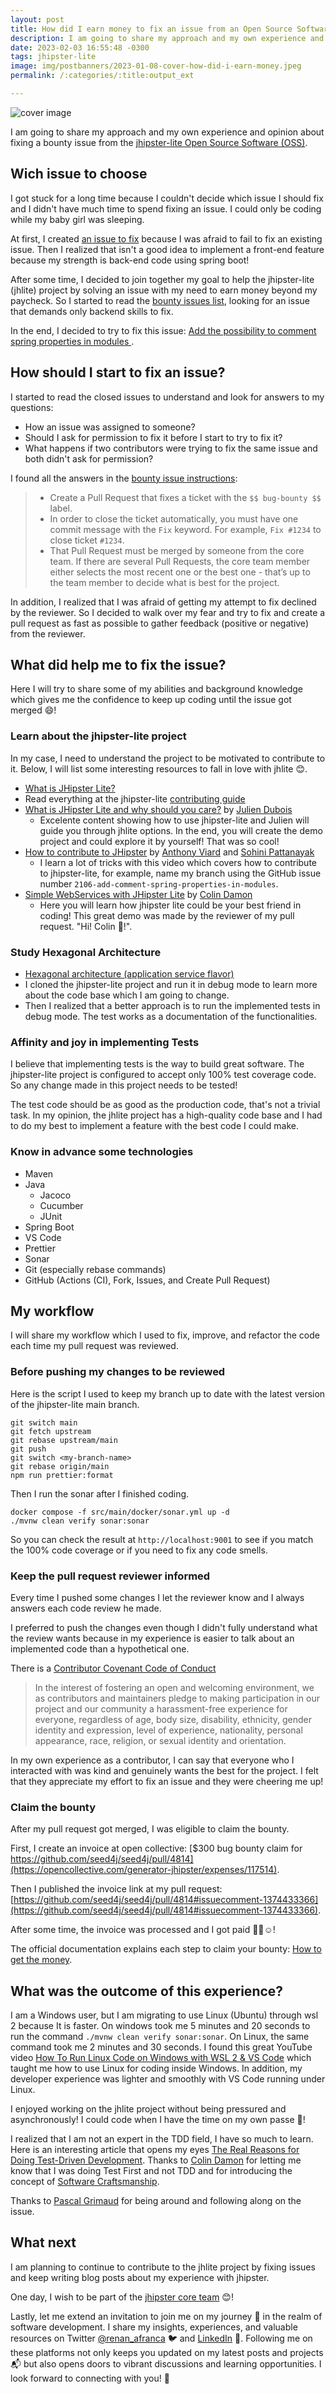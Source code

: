 ```yaml
---
layout: post
title: How did I earn money to fix an issue from an Open Source Software (OSS)?
description: I am going to share my approach and my own experience and opinion about fixing a bounty issue from the jhipster-lite Open Source Software (OSS)
date: 2023-02-03 16:55:48 -0300
tags: jhipster-lite
image: img/postbanners/2023-01-08-cover-how-did-i-earn-money.jpeg
permalink: /:categories/:title:output_ext

---
```

![cover image](https://renanfranca.github.io/img/postbanners/2023-01-08-cover-how-did-i-earn-money.jpeg)

I am going to share my approach and my own experience and opinion about fixing a bounty issue from the [jhipster-lite Open Source Software (OSS)](https://github.com/seed4j/seed4j).

## Wich issue to choose

I got stuck for a long time because I couldn't decide which issue I should fix and I didn't have much time to spend fixing an issue. I could only be coding while my baby girl was sleeping.

At first, I created [an issue to fix](https://github.com/seed4j/seed4j/issues/4401) because I was afraid to fail to fix an existing issue. Then I realized that isn't a good idea to implement a front-end feature because my strength is back-end code using spring boot!

After some time, I decided to join together my goal to help the jhipster-lite (jhlite) project by solving an issue with my need to earn money beyond my paycheck. So I started to read the [bounty issues list](https://github.com/seed4j/seed4j/labels/%24%24%20bug-bounty%20%24%24), looking for an issue that demands only backend skills to fix.

In the end, I decided to try to fix this issue: [Add the possibility to comment spring properties in modules
](https://github.com/seed4j/seed4j/issues/2106).

## How should I start to fix an issue?

I started to read the closed issues to understand and look for answers to my questions:

- How an issue was assigned to someone?
- Should I ask for permission to fix it before I start to try to fix it?
- What happens if two contributors were trying to fix the same issue and both didn't ask for permission?

I found all the answers in the [bounty issue instructions](https://www.jhipster.tech/bug-bounties/#how-to-get-the-money):
>
> - Create a Pull Request that fixes a ticket with the `$$ bug-bounty $$` label.
> - In order to close the ticket automatically, you must have one commit message with the `Fix` keyword. For example, `Fix #1234` to close ticket `#1234`.
> - That Pull Request must be merged by someone from the core team. If there are several Pull Requests, the core team member either selects the most recent one or the best one - that’s up to the team member to decide what is best for the project.

In addition, I realized that I was afraid of getting my attempt to fix declined by the reviewer. So I decided to walk over my fear and try to fix and create a pull request as fast as possible to gather feedback (positive or negative) from the reviewer.

## What did help me to fix the issue?

Here I will try to share some of my abilities and background knowledge which gives me the confidence to keep up coding until the issue got merged 😄!

### Learn about the jhipster-lite project

In my case, I need to understand the project to be motivated to contribute to it. Below, I will list some interesting resources to fall in love with jhlite 😊.

- [What is JHipster Lite?](https://www.jhipster.tech/jhipster-lite/)
- Read everything at the jhipster-lite [contributing guide](https://github.com/seed4j/seed4j/blob/main/CONTRIBUTING.md)
- [What is JHipster Lite and why should you care?](https://www.youtube.com/watch?v=dTzGQNOKWug) by [Julien Dubois](https://twitter.com/juliendubois)
  - Excelente content showing how to use jhipster-lite and Julien will guide you through jhlite options. In the end, you will create the demo project and could explore it by yourself! That was so cool!
- [How to contribute to JHipster](https://www.youtube.com/watch?v=O-P58uCWrfI) by [Anthony Viard](https://twitter.com/avdev4j) and [Sohini Pattanayak](https://twitter.com/TheSohini)
  - I learn a lot of tricks with this video which covers how to contribute to jhipster-lite, for example, name my branch using the GitHub issue number `2106-add-comment-spring-properties-in-modules`.
- [Simple WebServices with JHipster Lite](https://www.youtube.com/watch?v=mEECPRZjajI) by [Colin Damon](https://www.linkedin.com/in/colin-damon/)
  - Here you will learn how jhipster lite could be your best friend in coding! This great demo was made by the reviewer of my pull request. "Hi! Colin 👋!".

### Study Hexagonal Architecture

- [Hexagonal architecture (application service flavor)](https://github.com/seed4j/seed4j/blob/main/documentation/hexagonal-architecture.md)
- I cloned the jhipster-lite project and run it in debug mode to learn more about the code base which I am going to change.
- Then I realized that a better approach is to run the implemented tests in debug mode. The test works as a documentation of the functionalities.

### Affinity and joy in implementing Tests

I believe that implementing tests is the way to build great software. The jhipster-lite project is configured to accept only 100% test coverage code. So any change made in this project needs to be tested!

The test code should be as good as the production code, that's not a trivial task. In my opinion, the jhlite project has a high-quality code base and I had to do my best to implement a feature with the best code I could make.

### Know in advance some technologies

- Maven
- Java
  - Jacoco
  - Cucumber
  - JUnit
- Spring Boot
- VS Code
- Prettier
- Sonar
- Git (especially rebase commands)
- GitHub (Actions (CI), Fork, Issues, and Create Pull Request)

## My workflow

I will share my workflow which I used to fix, improve, and refactor the code each time my pull request was reviewed.

### Before pushing my changes to be reviewed

Here is the script I used to keep my branch up to date with the latest version of the jhipster-lite main branch.

```shell
git switch main
git fetch upstream
git rebase upstream/main
git push
git switch <my-branch-name>
git rebase origin/main
npm run prettier:format
```

Then I run the sonar after I finished coding.

```shell
docker compose -f src/main/docker/sonar.yml up -d
./mvnw clean verify sonar:sonar
```

So you can check the result at `http://localhost:9001` to see if you match the 100% code coverage or if you need to fix any code smells.

### Keep the pull request reviewer informed

Every time I pushed some changes I let the reviewer know and I always answers each code review he made.

I preferred to push the changes even though I didn't fully understand what the review wants because in my experience is easier to talk about an implemented code than a hypothetical one.

There is a [Contributor Covenant Code of Conduct](https://github.com/seed4j/seed4j/blob/main/CODE_OF_CONDUCT.md)
> In the interest of fostering an open and welcoming environment, we as contributors and maintainers pledge to making participation in our project and our community a harassment-free experience for everyone, regardless of age, body size, disability, ethnicity, gender identity and expression, level of experience, nationality, personal appearance, race, religion, or sexual identity and orientation.

In my own experience as a contributor, I can say that everyone who I interacted with was kind and genuinely wants the best for the project. I felt that they appreciate my effort to fix an issue and they were cheering me up!

### Claim the bounty 

After my pull request got merged, I was eligible to claim the bounty.

First, I create an invoice at open collective: [$300 bug bounty claim for https://github.com/seed4j/seed4j/pull/4814](https://opencollective.com/generator-jhipster/expenses/117514).

Then I published the invoice link at my pull request: [https://github.com/seed4j/seed4j/pull/4814#issuecomment-1374433366](https://github.com/seed4j/seed4j/pull/4814#issuecomment-1374433366).

After some time, the invoice was processed and I got paid 👏😃☺️!

The official documentation explains each step to claim your bounty: [How to get the money](https://www.jhipster.tech/bug-bounties/#how-to-get-the-money).

## What was the outcome of this experience?

I am a Windows user, but I am migrating to use Linux (Ubuntu) through wsl 2 because It is faster. On windows took me 5 minutes and 20 seconds to run the command `./mvnw clean verify sonar:sonar`. On Linux, the same command took me 2 minutes and 30 seconds. I found this great YouTube video [How To Run Linux Code on Windows with WSL 2 & VS Code](https://youtu.be/bRW5r7TK6KM) which taught me how to use Linux for coding inside Windows. In addition, my developer experience was lighter and smoothly with VS Code running under Linux.

I enjoyed working on the jhlite project without being pressured and asynchronously! I could code when I have the time on my own passe 👏!

I realized that I am not an expert in the TDD field, I have so much to learn. Here is an interesting article that opens my eyes [The Real Reasons for Doing Test-Driven Development](https://www.codecraftr.nl/why-use-tdd). Thanks to [Colin Damon](https://www.linkedin.com/in/colin-damon/) for letting me know that I was doing Test First and not TDD and for introducing the concept of [Software Craftsmanship](https://manifesto.softwarecraftsmanship.org/).

Thanks to [Pascal Grimaud](https://twitter.com/pascalgrimaud) for being around and following along on the issue.

## What next

I am planning to continue to contribute to the jhlite project by fixing issues and keep writing blog posts about my experience with jhipster.

One day, I wish to be part of the [jhipster core team](https://www.jhipster.tech/team/) 😊!

Lastly, let me extend an invitation to join me on my journey 🚀 in the realm of software development. I share my insights, experiences, and valuable resources on Twitter [@renan_afranca](https://www.twitter.com/renan_afranca) 🐦 and [LinkedIn](https://www.linkedin.com/in/renan-af) 📎. Following me on these platforms not only keeps you updated on my latest posts and projects 📬 but also opens doors to vibrant discussions and learning opportunities. I look forward to connecting with you! 💼
